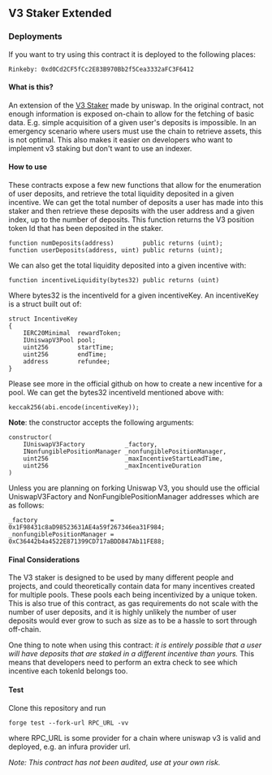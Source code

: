 ## V3 Staker Extended

### Deployments

If you want to try using this contract it is deployed to the following places:

```
Rinkeby: 0xd0Cd2CF5fCc2E83B970Bb2f5Cea3332aFC3F6412
```

#### What is this?

An extension of the [V3 Staker](https://github.com/Uniswap/v3-staker) made by uniswap. In the original contract, not enough information is exposed on-chain to allow for the fetching of basic data. E.g. simple acquisition of a given user's deposits is impossible. In an emergency scenario where users must use the chain to retrieve assets, this is not optimal. This also makes it easier on developers who want to implement v3 staking but don't want to use an indexer.

#### How to use

These contracts expose a few new functions that allow for the enumeration of user deposits, and retrieve the total liquidity deposited in a given incentive. We can get the total number of deposits a user has made into this staker and then retrieve these deposits with the user address and a given index, up to the number of deposits. This function returns the V3 position token Id that has been deposited in the staker.

```
function numDeposits(address)        public returns (uint);
function userDeposits(address, uint) public returns (uint);
```

We can also get the total liquidity deposited into a given incentive with:

```
function incentiveLiquidity(bytes32) public returns (uint)
```

Where bytes32 is the incentiveId for a given incentiveKey. An incentiveKey is a struct built out of:

```
struct IncentiveKey
{
    IERC20Minimal  rewardToken;
    IUniswapV3Pool pool;
    uint256        startTime;
    uint256        endTime;
    address        refundee;
}
```

Please see more in the official github on how to create a new incentive for a pool. We can get the bytes32 incentiveId mentioned above with:

```
keccak256(abi.encode(incentiveKey));
```

**Note**: the constructor accepts the following arguments:

```
constructor(
    IUniswapV3Factory           _factory,
    INonfungiblePositionManager _nonfungiblePositionManager,
    uint256                     _maxIncentiveStartLeadTime,
    uint256                     _maxIncentiveDuration
)
```

Unless you are planning on forking Uniswap V3, you should use the official UniswapV3Factory and NonFungiblePositionManager addresses which are as follows:

```
_factory                    = 0x1F98431c8aD98523631AE4a59f267346ea31F984;
_nonfungiblePositionManager = 0xC36442b4a4522E871399CD717aBDD847Ab11FE88;
```

#### Final Considerations

The V3 staker is designed to be used by many different people and projects, and could theoretically contain data for many incentives created for multiple pools. These pools each being incentivized by a unique token. This is also true of this contract, as gas requirements do not scale with the number of user deposits, and it is highly unlikely the number of user deposits would ever grow to such as size as to be a hassle to sort through off-chain.

One thing to note when using this contract: _it is entirely possible that a user will have deposits that are staked in a different incentive than yours._ This means that developers need to perform an extra check to see which incentive each tokenId belongs too.

#### Test

Clone this repository and run

```
forge test --fork-url RPC_URL -vv
```

where RPC_URL is some provider for a chain where uniswap v3 is valid and deployed, e.g. an infura provider url.

_Note: This contract has not been audited, use at your own risk._
